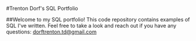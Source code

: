 #Trenton Dorf's SQL Portfolio

##Welcome to my SQL portfolio! This code repository contains examples of SQL I've written. Feel free to take a look and reach out if you have any questions: dorftrenton.td@gmail.com
